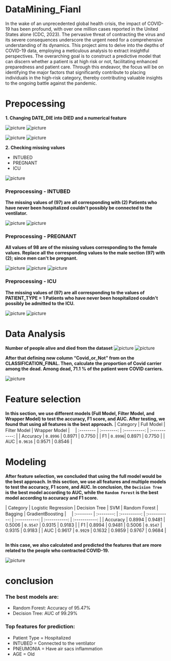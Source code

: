 # DataMining_Fianl
In the wake of an unprecedented global health crisis, the impact of COVID-19 has been profound, with over one million cases reported in the United States alone (CDC, 2023). The pervasive threat of contracting the virus and its severe consequences underscore the urgent need for a comprehensive understanding of its dynamics. This project aims to delve into the depths of COVID-19 data, employing a meticulous analysis to extract insightful perspectives. The overarching goal is to construct a predictive model that can discern whether a patient is at high risk or not, facilitating enhanced preparedness and patient care. Through this endeavor, the focus will be on identifying the major factors that significantly contribute to placing individuals in the high-risk category, thereby contributing valuable insights to the ongoing battle against the pandemic.


# Prepocessing
**1. Changing DATE_DIE into DIED and a numerical feature**

![picture](./images/image1.jpg "p")
![picture](./images/image2.jpg "p")

![picture](./images/image3.jpg "p") 
![picture](./images/image4.jpg "p")

**2. Checking missing values**
- INTUBED
- PREGNANT
- ICU


![picture](./images/image5.jpg "p")

### Preprocessing - INTUBED ###
**The missing values of (97) are all corresponding with (2) Patients who have never been hospitalized couldn't possibly be connected to the ventilator.**

<!-- ![picture of me](./images/image6.jpg "Me") -->
![picture](./images/image7.jpg "p") 
![picture](./images/image8.jpg "p")

### Preprocessing - PREGNANT ###
**All values of 98 are of the missing values corresponding to the female values. Replace all the corresponding values to the male section (97) with (2); since men can't be pregnant.**

![picture](./images/image9.jpg "p")
![picture](./images/image10.jpg "p")
![picture](./images/image11.jpg "p")

### Preprocessing - ICU ###
**The missing values of (97) are all corresponding to the values of PATIENT_TYPE = 1 Patients who have never been hospitalized couldn't possibly be admitted to the ICU.**

![picture](./images/image12.jpg "p")
![picture](./images/image13.jpg "p")

# Data Analysis
**Number of people alive and died from the dataset**
![picture](./images/image14.jpg "p")
![picture](./images/image15.jpg "p")

**After that defining new column “Covid_or_Not” from on the CLASSIFICATION_FINAL. Then, calculate the proportion of Covid carrier among the dead. Among dead, 71.1 % of the patient were COVID carriers.** 

![picture](./images/image16.jpg "p")

# Feature selection 

**In this section, we use different models (Full Model, Filter Model, and Wrapper Model) to test the accuracy, F1 score, and AUC. After testing, we found that using all features is the best approach.**
| Category  | Full Model | Filter Model | Wrapper Model |　
| :-------- | :--------: | :----------: | :-----------: |
| Accuracy | `0.8996`  | 0.8971 | 0.7750 |
| F1 | `0.8996`| 0.8971 | 0.7750 |
| AUC | `0.9616` | 0.9571 | 0.8546 |
 
# Modeling

**After feature selection, we concluded that using the full model would be the best approach. In this section, we use all features and multiple models to test the accuracy, F1 score, and AUC. In conclusion, the `Decision Tree` is the best model according to AUC, while the `Random Forest` is the best model according to accuracy and F1 score.**

| Category  | Logistic Regression | Decision Tree | SVM | Random Forest | Bagging | GradientBoosting |　
| :-------- | :--------: | :----------: | :-----------: | :-----------: | :-----------: | :-----------: |
| Accuracy | 0.8994 | 0.9481 | 0.5006 | `0.9547` | 0.9315 | 0.9183 |
| F1 | 0.8994 | 0.9481 | 0.5006 | `0.9547` | 0.9315 | 0.9183 |
| AUC | 0.9617 | `0.9929` | 0.1632 | 0.9859 | 0.9767 | 0.9684 |

##
**In this case, we also calculated and predicted the features that are more related to the people who contracted COVID-19.**

![picture](./images/image17.jpg "p")

# conclusion

### The best models are: 
- Random Forest: Accuracy of 95.47%
- Decision Tree: AUC of 99.29%

### Top features for prediction:
- Patient Type = Hospitalized
- INTUBED = Connected to the ventilator
- PNEUMONIA = Have air sacs inflammation
- AGE = Old
